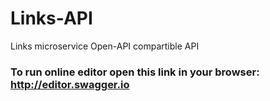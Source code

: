 # Links-API
Links microservice Open-API compartible API 

### To run online editor open this link in your browser: http://editor.swagger.io

